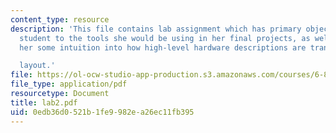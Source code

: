 ```yaml
---
content_type: resource
description: 'This file contains lab assignment which has primary objective to introduce
  student to the tools she would be using in her final projects, as well as to give
  her some intuition into how high-level hardware descriptions are transformed into

  layout.'
file: https://ol-ocw-studio-app-production.s3.amazonaws.com/courses/6-884-complex-digital-systems-spring-2005/0edb36d0521b1fe9982ea26ec11fb395_lab2.pdf
file_type: application/pdf
resourcetype: Document
title: lab2.pdf
uid: 0edb36d0-521b-1fe9-982e-a26ec11fb395
---
```

